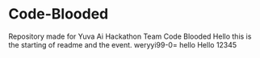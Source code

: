 # Code-Blooded
Repository made for Yuva Ai Hackathon Team Code Blooded
Hello this is the starting of readme and the event.
weryyi99-0=
hello
Hello 12345
